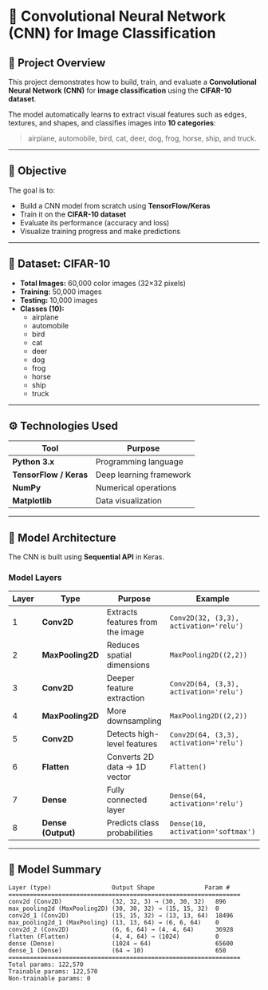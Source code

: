 # 🧠 Convolutional Neural Network (CNN) for Image Classification

## 📘 Project Overview
This project demonstrates how to build, train, and evaluate a **Convolutional Neural Network (CNN)** for **image classification** using the **CIFAR-10 dataset**.

The model automatically learns to extract visual features such as edges, textures, and shapes, and classifies images into **10 categories**:
> airplane, automobile, bird, cat, deer, dog, frog, horse, ship, and truck.

---

## 🎯 Objective
The goal is to:
- Build a CNN model from scratch using **TensorFlow/Keras**
- Train it on the **CIFAR-10 dataset**
- Evaluate its performance (accuracy and loss)
- Visualize training progress and make predictions

---

## 🧩 Dataset: CIFAR-10
- **Total Images:** 60,000 color images (32×32 pixels)
- **Training:** 50,000 images  
- **Testing:** 10,000 images  
- **Classes (10):**
  - airplane  
  - automobile  
  - bird  
  - cat  
  - deer  
  - dog  
  - frog  
  - horse  
  - ship  
  - truck  

---

## ⚙️ Technologies Used
| Tool | Purpose |
|------|----------|
| **Python 3.x** | Programming language |
| **TensorFlow / Keras** | Deep learning framework |
| **NumPy** | Numerical operations |
| **Matplotlib** | Data visualization |

---

## 🚀 Model Architecture
The CNN is built using **Sequential API** in Keras.

### **Model Layers**
| Layer | Type | Purpose | Example |
|-------|------|----------|----------|
| 1 | **Conv2D** | Extracts features from the image | `Conv2D(32, (3,3), activation='relu')` |
| 2 | **MaxPooling2D** | Reduces spatial dimensions | `MaxPooling2D((2,2))` |
| 3 | **Conv2D** | Deeper feature extraction | `Conv2D(64, (3,3), activation='relu')` |
| 4 | **MaxPooling2D** | More downsampling | `MaxPooling2D((2,2))` |
| 5 | **Conv2D** | Detects high-level features | `Conv2D(64, (3,3), activation='relu')` |
| 6 | **Flatten** | Converts 2D data → 1D vector | `Flatten()` |
| 7 | **Dense** | Fully connected layer | `Dense(64, activation='relu')` |
| 8 | **Dense (Output)** | Predicts class probabilities | `Dense(10, activation='softmax')` |

---

## 🧮 Model Summary
```text
Layer (type)                 Output Shape              Param #
=================================================================
conv2d (Conv2D)              (32, 32, 3) → (30, 30, 32)   896
max_pooling2d (MaxPooling2D) (30, 30, 32) → (15, 15, 32)  0
conv2d_1 (Conv2D)            (15, 15, 32) → (13, 13, 64)  18496
max_pooling2d_1 (MaxPooling) (13, 13, 64) → (6, 6, 64)    0
conv2d_2 (Conv2D)            (6, 6, 64) → (4, 4, 64)      36928
flatten (Flatten)            (4, 4, 64) → (1024)          0
dense (Dense)                (1024 → 64)                  65600
dense_1 (Dense)              (64 → 10)                    650
=================================================================
Total params: 122,570
Trainable params: 122,570
Non-trainable params: 0
